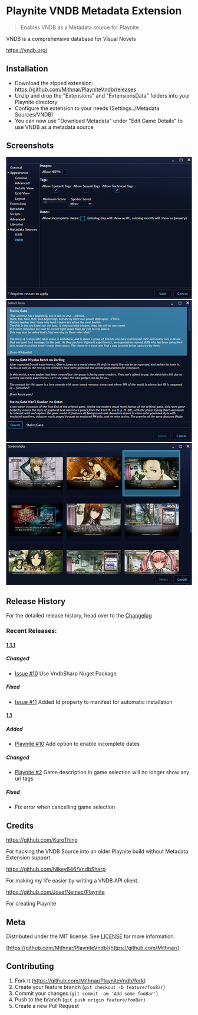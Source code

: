 # Playnite VNDB Metadata Extension
> Enables VNDB as a Metadata source for Playnite

VNDB is a comprehensive database for Visual Novels

https://vndb.org/

## Installation

- Download the zipped extension: https://github.com/Mithnar/PlayniteVndb/releases
- Unzip and drop the "Extensions" and "ExtensionsData" folders into your Playnite directory
- Configure the extension to your needs (Settings../Metadata Sources/VNDB)
- You can now use "Download Metadata" under "Edit Game Details" to use VNDB as a metadata source

## Screenshots
![Settings](https://raw.githubusercontent.com/Mithnar/PlayniteVndb/readme/images/vndb_settings.png "Settings")
![Game Selection](https://raw.githubusercontent.com/Mithnar/PlayniteVndb/readme/images/vndb_selection.png "game selection")
![Background Selection](https://raw.githubusercontent.com/Mithnar/PlayniteVndb/readme/images/vndb_images.png "background selection")

## Release History
For the detailed release history, head over to the [Changelog](https://github.com/Mithnar/PlayniteVndb/blob/master/CHANGELOG.md)


### Recent Releases:
#### [1.1.1](https://github.com/Mithnar/PlayniteVndb/releases/tag/1.1.1)
##### Changed
- [Issue #10](https://github.com/Mithnar/PlayniteVndb/issues/10) Use VndbSharp Nuget Package
##### Fixed
- [Issue #11](https://github.com/Mithnar/PlayniteVndb/issues/11) Added Id property to manifest for automatic installation

#### [1.1](https://github.com/Mithnar/PlayniteVndb/releases/tag/1.1)
##### Added
- [Playnite #10](https://playnite.link/forum/thread-24-post-67.html#pid67) Add option to enable incomplete dates
##### Changed
- [Playnite #2](https://playnite.link/forum/thread-24-post-48.html#pid48) Game description in game selection will no longer show any url tags
##### Fixed
- Fix error when cancelling game selection

## Credits
https://github.com/KuroThing

For hacking the VNDB Source into an older Playnite build without Metadata Extension support.

https://github.com/Nikey646/VndbSharp

For making my life easier by writing a VNDB API client.

https://github.com/JosefNemec/Playnite

For creating Playnite

## Meta
Distributed under the MIT license. See [LICENSE](https://github.com/Mithnar/PlayniteVndb/blob/master/LICENSE) for more information.

[https://github.com/Mithnar/PlayniteVndb](https://github.com/Mithnar/)

## Contributing

1. Fork it (<https://github.com/Mithnar/PlayniteVndb/fork>)
2. Create your feature branch (`git checkout -b feature/fooBar`)
3. Commit your changes (`git commit -am 'Add some fooBar'`)
4. Push to the branch (`git push origin feature/fooBar`)
5. Create a new Pull Request